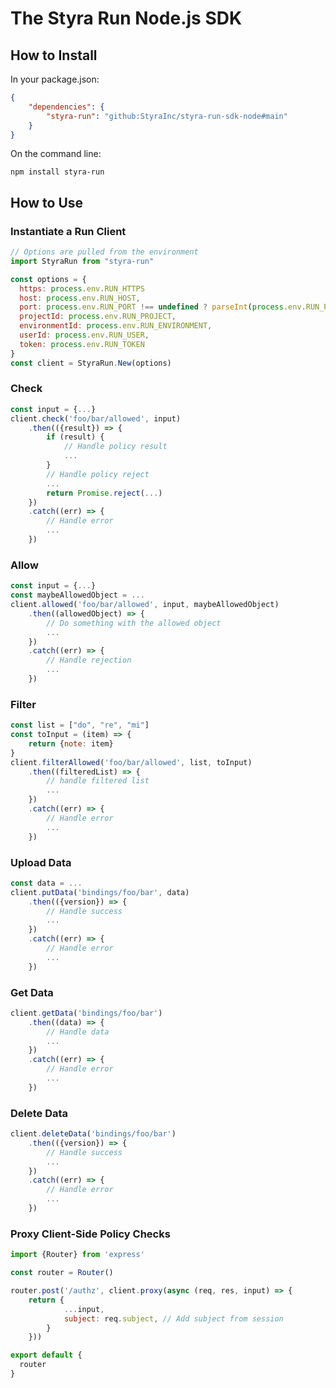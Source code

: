 # The Styra Run Node.js SDK

## How to Install

In your package.json:
```json
{
    "dependencies": {
        "styra-run": "github:StyraInc/styra-run-sdk-node#main"
    }
}
```

On the command line:
```
npm install styra-run
```

## How to Use

### Instantiate a Run Client

```javascript
// Options are pulled from the environment
import StyraRun from "styra-run"

const options = {
  https: process.env.RUN_HTTPS
  host: process.env.RUN_HOST,
  port: process.env.RUN_PORT !== undefined ? parseInt(process.env.RUN_PORT) : undefined,
  projectId: process.env.RUN_PROJECT,
  environmentId: process.env.RUN_ENVIRONMENT,
  userId: process.env.RUN_USER,
  token: process.env.RUN_TOKEN
}
const client = StyraRun.New(options)
```

### Check

```javascript
const input = {...}
client.check('foo/bar/allowed', input)
    .then(({result}) => {
        if (result) {
            // Handle policy result
            ...
        }
        // Handle policy reject
        ...
        return Promise.reject(...)
    })
    .catch((err) => {
        // Handle error
        ...
    })
```

### Allow

```javascript
const input = {...}
const maybeAllowedObject = ...
client.allowed('foo/bar/allowed', input, maybeAllowedObject)
    .then((allowedObject) => {
        // Do something with the allowed object
        ...
    })
    .catch((err) => {
        // Handle rejection
        ...
    })
```

### Filter

```javascript
const list = ["do", "re", "mi"]
const toInput = (item) => {
    return {note: item}
}
client.filterAllowed('foo/bar/allowed', list, toInput)
    .then((filteredList) => {
        // handle filtered list
        ...
    })
    .catch((err) => {
        // Handle error
        ...
    })
```

### Upload Data

```javascript
const data = ...
client.putData('bindings/foo/bar', data)
    .then(({version}) => {
        // Handle success
        ...
    })
    .catch((err) => {
        // Handle error
        ...
    })
```

### Get Data

```javascript
client.getData('bindings/foo/bar')
    .then((data) => {
        // Handle data
        ...
    })
    .catch((err) => {
        // Handle error
        ...
    })
```

### Delete Data

```javascript
client.deleteData('bindings/foo/bar')
    .then(({version}) => {
        // Handle success
        ...
    })
    .catch((err) => {
        // Handle error
        ...
    })
```

### Proxy Client-Side Policy Checks

```javascript
import {Router} from 'express'

const router = Router()

router.post('/authz', client.proxy(async (req, res, input) => {
    return {
            ...input,
            subject: req.subject, // Add subject from session
        }
    }))

export default {
  router
}
```
